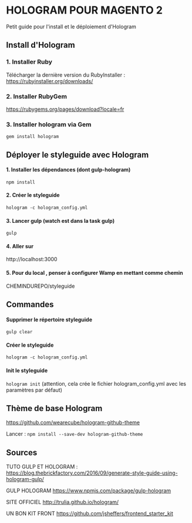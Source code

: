 # HOLOGRAM POUR MAGENTO 2

Petit guide pour l'install et le déploiement d'Hologram

## Install d'Hologram

### 1. Installer Ruby

Télécharger la dernière version du RubyInstaller : 
https://rubyinstaller.org/downloads/

### 2. Installer RubyGem
https://rubygems.org/pages/download?locale=fr

### 3. Installer hologram via Gem
`gem install hologram`


## Déployer le styleguide avec Hologram
#### 1. Installer les dépendances (dont gulp-hologram)
`npm install`

#### 2. Créer le styleguide
`hologram -c hologram_config.yml`

#### 3. Lancer gulp (watch est dans la task gulp) 
`gulp`

#### 4. Aller sur 
http://localhost:3000

#### 5. Pour du local , penser à configurer Wamp en mettant comme chemin 
CHEMINDUREPO/styleguide


## Commandes

#### Supprimer le répertoire styleguide
`gulp clear`

#### Créer le styleguide
`hologram -c hologram_config.yml`

#### Init le styleguide 
`hologram init`
(attention, cela crée le fichier hologram_config.yml avec les paramètres par défaut)


## Thème de base Hologram
https://github.com/wearecube/hologram-github-theme

Lancer :
`npm install --save-dev hologram-github-theme`


## Sources

TUTO GULP ET HOLOGRAM :
https://blog.thebrickfactory.com/2016/09/generate-style-guide-using-hologram-gulp/

GULP HOLOGRAM
https://www.npmjs.com/package/gulp-hologram

SITE OFFICIEL
http://trulia.github.io/hologram/

UN BON KIT FRONT
https://github.com/jsheffers/frontend_starter_kit